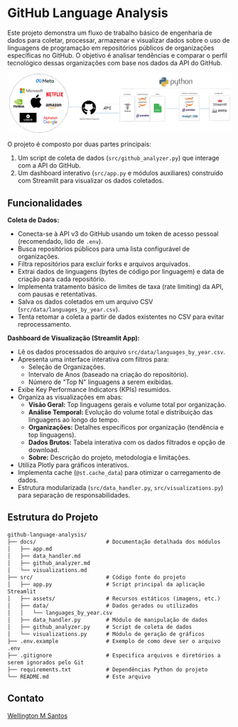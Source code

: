 # GitHub Language Analysis 

Este projeto demonstra um fluxo de trabalho básico de engenharia de dados para coletar, processar, armazenar e visualizar dados sobre o uso de linguagens de programação em repositórios públicos de organizações específicas no GitHub. O objetivo é analisar tendências e comparar o perfil tecnológico dessas organizações com base nos dados da API do GitHub.

![image](./src/assets/pipeline.png)

O projeto é composto por duas partes principais:
1.  Um script de coleta de dados (`src/github_analyzer.py`) que interage com a API do GitHub.
2.  Um dashboard interativo (`src/app.py` e módulos auxiliares) construído com Streamlit para visualizar os dados coletados.

## Funcionalidades

**Coleta de Dados:**
*   Conecta-se à API v3 do GitHub usando um token de acesso pessoal (recomendado, lido de `.env`).
*   Busca repositórios públicos para uma lista configurável de organizações.
*   Filtra repositórios para excluir forks e arquivos arquivados.
*   Extrai dados de linguagens (bytes de código por linguagem) e data de criação para cada repositório.
*   Implementa tratamento básico de limites de taxa (rate limiting) da API, com pausas e retentativas.
*   Salva os dados coletados em um arquivo CSV (`src/data/languages_by_year.csv`).
*   Tenta retomar a coleta a partir de dados existentes no CSV para evitar reprocessamento.

**Dashboard de Visualização (Streamlit App):**
*   Lê os dados processados do arquivo `src/data/languages_by_year.csv`.
*   Apresenta uma interface interativa com filtros para:
    *   Seleção de Organizações.
    *   Intervalo de Anos (baseado na criação do repositório).
    *   Número de "Top N" linguagens a serem exibidas.
*   Exibe Key Performance Indicators (KPIs) resumidos.
*   Organiza as visualizações em abas:
    *   **Visão Geral:** Top linguagens gerais e volume total por organização.
    *   **Análise Temporal:** Evolução do volume total e distribuição das linguagens ao longo do tempo.
    *   **Organizações:** Detalhes específicos por organização (tendência e top linguagens).
    *   **Dados Brutos:** Tabela interativa com os dados filtrados e opção de download.
    *   **Sobre:** Descrição do projeto, metodologia e limitações.
*   Utiliza Plotly para gráficos interativos.
*   Implementa cache (`@st.cache_data`) para otimizar o carregamento de dados.
*   Estrutura modularizada (`src/data_handler.py`, `src/visualizations.py`) para separação de responsabilidades.

## Estrutura do Projeto

```
github-language-analysis/
├── docs/                      # Documentação detalhada dos módulos
│   ├── app.md
│   ├── data_handler.md
│   ├── github_analyzer.md
│   └── visualizations.md
├── src/                       # Código fonte do projeto
│   ├── app.py                 # Script principal da aplicação Streamlit
│   ├── assets/                # Recursos estáticos (imagens, etc.)
│   ├── data/                  # Dados gerados ou utilizados
│   │   └── languages_by_year.csv
│   ├── data_handler.py        # Módulo de manipulação de dados
│   ├── github_analyzer.py     # Script de coleta de dados
│   └── visualizations.py      # Módulo de geração de gráficos
├── .env.example               # Exemplo de como deve ser o arquivo .env
├── .gitignore                 # Especifica arquivos e diretórios a serem ignorados pelo Git
├── requirements.txt           # Dependências Python do projeto
└── README.md                  # Este arquivo
```

## Contato
[Wellington M Santos](https://www.linkedin.com/in/wellington-moreira-santos/)